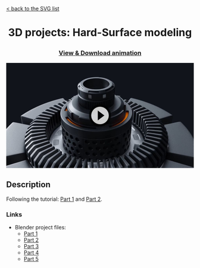 [&lt; back to the SVG list](../ "Home page")

<h1><p align="center">3D projects: Hard-Surface modeling</p></h1>

<h3><p align="center"><a href="Hard-Surface modeling.mp4" title="View & Download animation">View & Download animation</a></p></h3>

[![Hard-Surface modeling](preview.jpg)](Hard-Surface&#32;modeling.mp4 "Hard-Surface modeling")

## Description

Following the tutorial: [Part 1](https://www.youtube.com/watch?v=q7fCWyEhSGw) and [Part 2](https://www.youtube.com/watch?v=u3G01woL6ZI).

### Links

-   Blender project files:
	-	[Part 1](Part1.blend "Download Blender project file")
	-	[Part 2](Part2.blend "Download Blender project file")
	-	[Part 3](Part3.blend "Download Blender project file")
	-	[Part 4](Part4.blend "Download Blender project file")
	-	[Part 5](Part5.blend "Download Blender project file")
